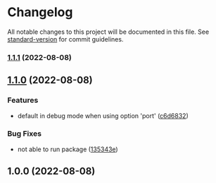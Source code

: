 # Changelog

All notable changes to this project will be documented in this file. See [standard-version](https://github.com/conventional-changelog/standard-version) for commit guidelines.

### [1.1.1](https://github.com/malikid/mk-tunnel/compare/v1.1.0...v1.1.1) (2022-08-08)

## [1.1.0](https://github.com/malikid/mk-tunnel/compare/v1.0.0...v1.1.0) (2022-08-08)


### Features

* default in debug mode when using option 'port' ([c6d6832](https://github.com/malikid/mk-tunnel/commit/c6d6832580f5cb8c6f8393a528291c33c1778ed0))


### Bug Fixes

* not able to run package ([135343e](https://github.com/malikid/mk-tunnel/commit/135343ed544774d23d1dfb7b78e018375a1eed04))

## 1.0.0 (2022-08-08)
